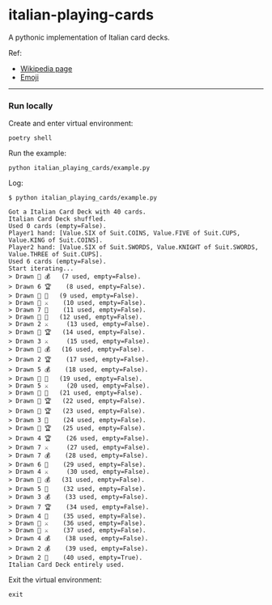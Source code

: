 # italian-playing-cards
A pythonic implementation of Italian card decks.

Ref:
+ [Wikipedia page](https://en.wikipedia.org/wiki/Italian_playing_cards)
+ [Emoji](https://unicode.org/emoji/charts/full-emoji-list.html)

---

### Run locally

Create and enter virtual environment:
```shell
poetry shell
```

Run the example:
```shell
python italian_playing_cards/example.py
```

Log:
```shell
$ python italian_playing_cards/example.py

Got a Italian Card Deck with 40 cards.
Italian Card Deck shuffled.
Used 0 cards (empty=False).
Player1 hand: [Value.SIX of Suit.COINS, Value.FIVE of Suit.CUPS, Value.KING of Suit.COINS].
Player2 hand: [Value.SIX of Suit.SWORDS, Value.KNIGHT of Suit.SWORDS, Value.THREE of Suit.CUPS].
Used 6 cards (empty=False).
Start iterating...
> Drawn 🐎 💰   (7 used, empty=False).
> Drawn 6 🏆    (8 used, empty=False).
> Drawn 🏺 🌴   (9 used, empty=False).
> Drawn 👤 ⚔    (10 used, empty=False).
> Drawn 7 🌴    (11 used, empty=False).
> Drawn 👑 🌴   (12 used, empty=False).
> Drawn 2 ⚔     (13 used, empty=False).
> Drawn 🐎 🏆   (14 used, empty=False).
> Drawn 3 ⚔     (15 used, empty=False).
> Drawn 👤 💰   (16 used, empty=False).
> Drawn 2 🏆    (17 used, empty=False).
> Drawn 5 💰    (18 used, empty=False).
> Drawn 🐎 🌴   (19 used, empty=False).
> Drawn 5 ⚔     (20 used, empty=False).
> Drawn 👤 🌴   (21 used, empty=False).
> Drawn 👑 🏆   (22 used, empty=False).
> Drawn 🏺 🏆   (23 used, empty=False).
> Drawn 3 🌴    (24 used, empty=False).
> Drawn 👤 🏆   (25 used, empty=False).
> Drawn 4 🏆    (26 used, empty=False).
> Drawn 7 ⚔     (27 used, empty=False).
> Drawn 7 💰    (28 used, empty=False).
> Drawn 6 🌴    (29 used, empty=False).
> Drawn 4 ⚔     (30 used, empty=False).
> Drawn 🏺 💰   (31 used, empty=False).
> Drawn 5 🌴    (32 used, empty=False).
> Drawn 3 💰    (33 used, empty=False).
> Drawn 7 🏆    (34 used, empty=False).
> Drawn 4 🌴    (35 used, empty=False).
> Drawn 👑 ⚔    (36 used, empty=False).
> Drawn 🏺 ⚔    (37 used, empty=False).
> Drawn 4 💰    (38 used, empty=False).
> Drawn 2 💰    (39 used, empty=False).
> Drawn 2 🌴    (40 used, empty=True).
Italian Card Deck entirely used.
```

Exit the virtual environment:
```shell
exit
```